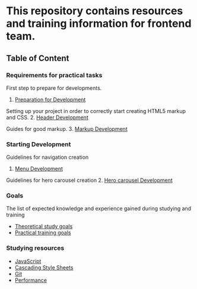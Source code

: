 # This repository contains resources and training information for frontend team.

## Table of Content

### Requirements for practical tasks

First step to prepare for developments.
 1. [Preparation for Development](requirements/00-preparation.md)

Setting up your project in order to correctly start creating HTML5 markup and CSS.
 2. [Header Development](requirements/01-header.md)

Guides for good markup.
 3. [Markup Development](requirements/02-markup.md)

### Starting Development
Guidelines for navigation creation
1. [Menu Development](guides/01-menu.md)

Guidelines for hero carousel creation
2. [Hero carousel Development](guides/02-hero.md)

### Goals
The list of expected knowledge and experience gained during studying and training
 - [Theoretical study goals](goals/theoretical.md)
 - [Practical training goals](goals/practical.md)

### Studying resources
 - [JavaScript](theory/javascript.md)
 - [Cascading Style Sheets](theory/css.md)
 - [Git](theory/git.md)
 - [Performance](theory/performance.md)
